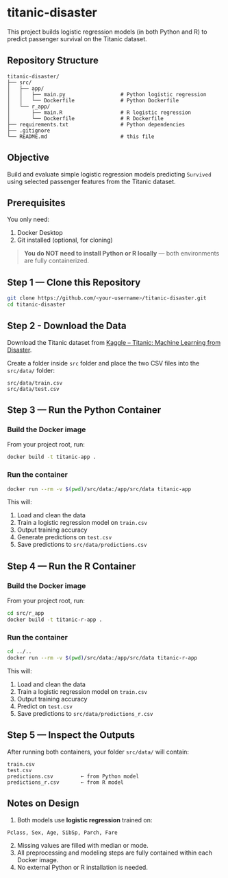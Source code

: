 # titanic-disaster

This project builds logistic regression models (in both Python and R) to predict passenger survival on the Titanic dataset.

## Repository Structure
```plaintext
titanic-disaster/
├── src/
│   ├── app/
│   │   ├── main.py                  # Python logistic regression
│   │   └── Dockerfile               # Python Dockerfile
│   └── r_app/
│       ├── main.R                   # R logistic regression
│       └── Dockerfile               # R Dockerfile
├── requirements.txt                 # Python dependencies
├── .gitignore
└── README.md                        # this file
```

## Objective
Build and evaluate simple logistic regression models predicting `Survived` using selected passenger features from the Titanic dataset.

## Prerequisites
You only need:
1. Docker Desktop
2. Git installed (optional, for cloning)
> **You do NOT need to install Python or R locally** — both environments are fully containerized.

## Step 1 — Clone this Repository

```bash
git clone https://github.com/<your-username>/titanic-disaster.git
cd titanic-disaster
```

## Step 2 - Download the Data

Download the Titanic dataset from [Kaggle – Titanic: Machine Learning from Disaster](https://www.kaggle.com/c/titanic/data).

Create a folder inside `src` folder and place the two CSV files into the `src/data/` folder:

```plaintext
src/data/train.csv
src/data/test.csv
```

## Step 3 — Run the Python Container

### Build the Docker image

From your project root, run:

```bash
docker build -t titanic-app .
```

### Run the container
```bash
docker run --rm -v $(pwd)/src/data:/app/src/data titanic-app
```

This will:

1. Load and clean the data
2. Train a logistic regression model on `train.csv`
3. Output training accuracy
4. Generate predictions on `test.csv`
5. Save predictions to `src/data/predictions.csv`


## Step 4 — Run the R Container
### Build the Docker image

From your project root, run:

```bash
cd src/r_app
docker build -t titanic-r-app .
```

### Run the container
```bash
cd ../..
docker run --rm -v $(pwd)/src/data:/app/src/data titanic-r-app
```

This will:
1. Load and clean the data
2. Train a logistic regression model on `train.csv`
3. Output training accuracy
4. Predict on `test.csv`
5. Save predictions to `src/data/predictions_r.csv`


## Step 5 — Inspect the Outputs
After running both containers, your folder `src/data/` will contain:

```plaintext
train.csv
test.csv
predictions.csv         ← from Python model
predictions_r.csv       ← from R model
```

## Notes on Design
1. Both models use **logistic regression** trained on:
```plaintext
Pclass, Sex, Age, SibSp, Parch, Fare
```
2. Missing values are filled with median or mode.
3. All preprocessing and modeling steps are fully contained within each Docker image.
4. No external Python or R installation is needed.

